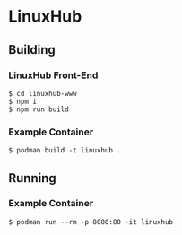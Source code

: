 # LinuxHub

## Building

### LinuxHub Front-End

```
$ cd linuxhub-www
$ npm i
$ npm run build
```

### Example Container

```
$ podman build -t linuxhub .
```

## Running

### Example Container

```
$ podman run --rm -p 8080:80 -it linuxhub
```